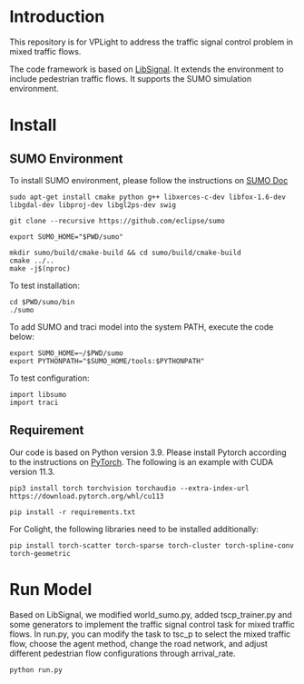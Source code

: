 # Introduction

This repository is for VPLight to address the traffic signal control problem in mixed traffic flows.

The code framework is based on [LibSignal](https://github.com/DaRL-LibSignal/LibSignal). It extends the environment to include pedestrian traffic flows. It supports the SUMO simulation environment.

# Install

## SUMO Environment

To install SUMO environment, please follow the instructions on [SUMO Doc](https://epics-sumo.sourceforge.io/sumo-install.html#)

```
sudo apt-get install cmake python g++ libxerces-c-dev libfox-1.6-dev libgdal-dev libproj-dev libgl2ps-dev swig

git clone --recursive https://github.com/eclipse/sumo

export SUMO_HOME="$PWD/sumo"

mkdir sumo/build/cmake-build && cd sumo/build/cmake-build
cmake ../..
make -j$(nproc)
```

To test installation:

```
cd $PWD/sumo/bin
./sumo
```

To add SUMO and traci model into the system PATH, execute the code below:

```
export SUMO_HOME=~/$PWD/sumo
export PYTHONPATH="$SUMO_HOME/tools:$PYTHONPATH"
```

To test configuration:

```
import libsumo
import traci
```

## Requirement

Our code is based on Python version 3.9. Please install Pytorch according to the instructions on [PyTorch](https://pytorch.org/get-started/locally/). The following is an example with CUDA version 11.3.

```
pip3 install torch torchvision torchaudio --extra-index-url https://download.pytorch.org/whl/cu113

pip install -r requirements.txt
```

For Colight, the following libraries need to be installed additionally:

```
pip install torch-scatter torch-sparse torch-cluster torch-spline-conv torch-geometric
```

# Run Model

Based on LibSignal, we modified world_sumo.py, added tscp_trainer.py and some generators to implement the traffic signal control task for mixed traffic flows. In run.py, you can modify the task to tsc_p to select the mixed traffic flow, choose the agent method, change the road network, and adjust different pedestrian flow configurations through arrival_rate.

```
python run.py
```